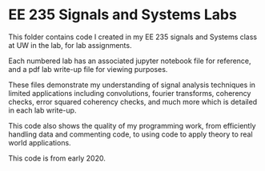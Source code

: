 # EE 235 Signals and Systems Labs
This folder contains code I created in my EE 235 signals and Systems class at UW in the lab, for lab assignments.

Each numbered lab has an associated jupyter notebook file for reference, and a pdf lab write-up file for viewing purposes.

These files demonstrate my understanding of signal analysis techniques in limited applications including convolutions, fourier transforms,
coherency checks, error squared coherency checks, and much more which is detailed in each lab write-up.

This code also shows the quality of my programming work, from efficiently handling data and commenting code, to using code to apply
theory to real world applications.

This code is from early 2020.
